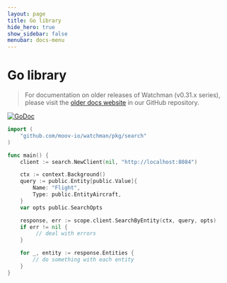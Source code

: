 ```yaml
---
layout: page
title: Go library
hide_hero: true
show_sidebar: false
menubar: docs-menu
---
```


# Go library

> For documentation on older releases of Watchman (v0.31.x series), please visit the [older docs website](https://github.com/moov-io/watchman/tree/v0.31.3/docs) in our GitHub repository.

[![GoDoc](https://pkg.go.dev/badge/github.com/moov-io/watchman?utm_source=godoc)](https://pkg.go.dev/github.com/moov-io/watchman/pkg/search#Client)

```go
import (
    "github.com/moov-io/watchman/pkg/search"
)

func main() {
    client := search.NewClient(nil, "http://localhost:8084")

    ctx := context.Background()
    query := public.Entity[public.Value]{
    	Name: "Flight",
    	Type: public.EntityAircraft,
    }
    var opts public.SearchOpts

    response, err := scope.client.SearchByEntity(ctx, query, opts)
    if err != nil {
         // deal with errors
    }

    for _, entity := response.Entities {
        // do something with each entity
    }
}
```
